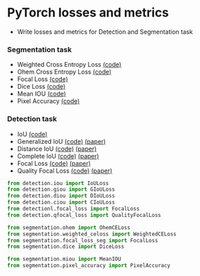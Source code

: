 # PyTorch losses and metrics
- Write losses and metrics for Detection and Segmentation task

### Segmentation task  
- Weighted Cross Entropy Loss [(code)](https://github.com/Sangh0/pytorch-loss-metric/blob/main/segmentation/weighted_celoss.py)
- Ohem Cross Entropy Loss [(code)](https://github.com/Sangh0/pytorch-loss-metric/blob/main/segmentation/ohem.py)
- Focal Loss [(code)](https://github.com/Sangh0/pytorch-loss-metric/blob/main/segmentation/focal_loss_seg.py)
- Dice Loss [(code)](https://github.com/Sangh0/pytorch-loss-metric/blob/main/segmentation/dice.py)
- Mean IOU [(code)](https://github.com/Sangh0/pytorch-loss-metric/blob/main/segmentation/miou.py)
- Pixel Accuracy [(code)](https://github.com/Sangh0/pytorch-loss-metric/blob/main/segmentation/pixel_accuracy.py)

### Detection task
- IoU [(code)](https://github.com/Sangh0/pytorch-loss-metric/blob/main/detection/iou.py)
- Generalized IoU [(code)](https://github.com/Sangh0/pytorch-loss-metric/blob/main/detection/giou.py) [(paper)](https://arxiv.org/abs/1911.08287)
- Distance IoU [(code)](https://github.com/Sangh0/pytorch-loss-metric/blob/main/detection/diou.py) [(paper)](https://arxiv.org/abs/1911.08287)
- Complete IoU [(code)](https://github.com/Sangh0/pytorch-loss-metric/blob/main/detection/ciou.py) [(paper)](https://arxiv.org/abs/1911.08287)
- Focal Loss [(code)](https://github.com/Sangh0/pytorch-loss-metric/blob/main/detection/focal_loss.py) [(paper)](https://arxiv.org/abs/1708.02002)
- Quality Focal Loss [(code)](https://github.com/Sangh0/pytorch-loss-metric/blob/main/detection/qfocal.py) [(paper)](https://arxiv.org/abs/2006.04388)


```python
from detection.iou import IoULoss
from detection.giou import GIoULoss
from detection.diou import DIoULoss
from detection.ciou import CIoULoss
from detectionl.focal_loss import FocalLoss
from detection.qfocal_loss import QualityFocalLoss

from segmentation.ohem import OhemCELoss
from segmentation.weighted_celoss import WeightedCELoss
from segmentation.focal_loss_seg import FocalLoss
from segmentation.dice import DiceLoss

from segmentation.miou import MeanIOU
from segmentation.pixel_accuracy import PixelAccuracy
```